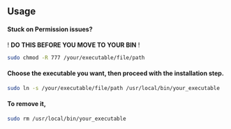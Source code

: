 ## Usage

#### Stuck on Permission issues?

! **DO THIS BEFORE YOU MOVE TO YOUR BIN** !

```bash
sudo chmod -R 777 /your/executable/file/path
```

#### Choose the executable you want, then proceed with the installation step.

```bash
sudo ln -s /your/executable/file/path /usr/local/bin/your_executable
```

#### To remove it, 
```bash
sudo rm /usr/local/bin/your_executable
```
